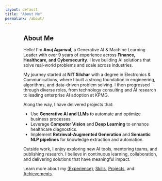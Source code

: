 ```yaml
---
layout: default
title: "About Me"
permalink: /about/
---
```

<div style="margin-left:12%; max-width:900px;" class="fade-in">
  <h2>About Me</h2>
  <p>Hello! I'm <strong>Anuj Agarwal</strong>, a Generative AI & Machine Learning Leader with over 9 years of experience across <strong>Finance, Healthcare, and Cybersecurity</strong>. I love building AI solutions that solve real-world problems and scale across industries.</p>

  <p>My journey started at <strong>NIT Silchar</strong> with a degree in Electronics & Communications, where I built a strong foundation in engineering, algorithms, and data-driven problem solving. I then progressed through diverse roles, from technology consulting and AI research to leading enterprise AI adoption at KPMG.</p>

  <p>Along the way, I have delivered projects that:</p>
  <ul>
    <li>Use <strong>Generative AI and LLMs</strong> to automate and optimize business processes.</li>
    <li>Leverage <strong>Computer Vision</strong> and <strong>Deep Learning</strong> to enhance healthcare diagnostics.</li>
    <li>Implement <strong>Retrieval-Augmented Generation</strong> and <strong>Semantic NLP pipelines</strong> for knowledge extraction and automation.</li>
  </ul>

  <p>Outside work, I enjoy exploring new AI tools, mentoring teams, and publishing research. I believe in continuous learning, collaboration, and delivering solutions that have meaningful impact.</p>
  <p>Learn more about my  <a class="internal-link" href="/experience/">(Experience)</a>, <a class="internal-link" href="/skills/">Skills</a>, <a class="internal-link" href="/projects/">Projects</a>, and <a class="internal-link" href="/achievements/">Achievements</a>.</p>
</div>
